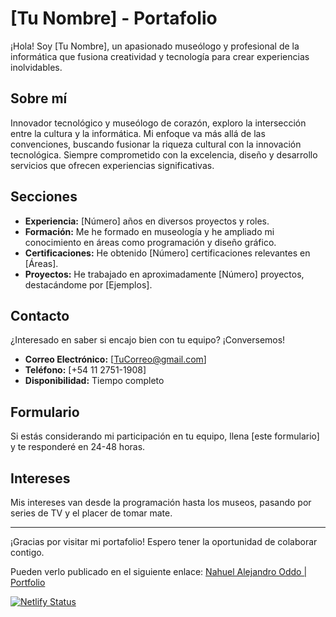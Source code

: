# [Tu Nombre] - Portafolio

¡Hola! Soy [Tu Nombre], un apasionado museólogo y profesional de la informática que fusiona creatividad y tecnología para crear experiencias inolvidables.

## Sobre mí

Innovador tecnológico y museólogo de corazón, exploro la intersección entre la cultura y la informática. Mi enfoque va más allá de las convenciones, buscando fusionar la riqueza cultural con la innovación tecnológica. Siempre comprometido con la excelencia, diseño y desarrollo servicios que ofrecen experiencias significativas.

## Secciones

- **Experiencia:** [Número] años en diversos proyectos y roles.
- **Formación:** Me he formado en museología y he ampliado mi conocimiento en áreas como programación y diseño gráfico.
- **Certificaciones:** He obtenido [Número] certificaciones relevantes en [Áreas].
- **Proyectos:** He trabajado en aproximadamente [Número] proyectos, destacándome por [Ejemplos].
  
## Contacto

¿Interesado en saber si encajo bien con tu equipo? ¡Conversemos!

- **Correo Electrónico:** [TuCorreo@gmail.com]
- **Teléfono:** [+54 11 2751-1908]
- **Disponibilidad:** Tiempo completo

## Formulario

Si estás considerando mi participación en tu equipo, llena [este formulario] y te responderé en 24-48 horas.

## Intereses

Mis intereses van desde la programación hasta los museos, pasando por series de TV y el placer de tomar mate.

---

¡Gracias por visitar mi portafolio! Espero tener la oportunidad de colaborar contigo.


Pueden verlo publicado en el siguiente enlace: [Nahuel Alejandro Oddo | Portfolio](https://nahueloddoportfolio.netlify.app/)

[![Netlify Status](https://api.netlify.com/api/v1/badges/ef5cef8d-3272-4323-86ff-dc930af41cfa/deploy-status)](https://app.netlify.com/sites/nahueloddoportfolio/deploys)
